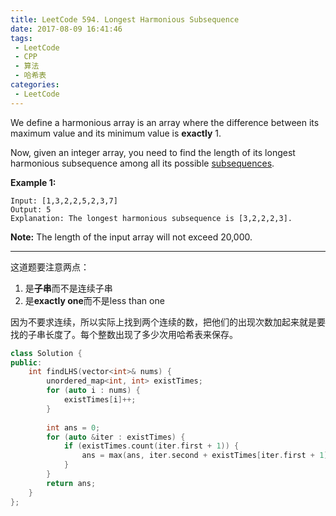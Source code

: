 ```yaml
---
title: LeetCode 594. Longest Harmonious Subsequence
date: 2017-08-09 16:41:46
tags:
 - LeetCode
 - CPP
 - 算法
 - 哈希表
categories:
 - LeetCode
---
```


We define a harmonious array is an array where the difference between its maximum value and its minimum value is **exactly** 1.

Now, given an integer array, you need to find the length of its longest harmonious subsequence among all its possible [subsequences](https://en.wikipedia.org/wiki/Subsequence).

**Example 1:**

```
Input: [1,3,2,2,5,2,3,7]
Output: 5
Explanation: The longest harmonious subsequence is [3,2,2,2,3].

```

**Note:** The length of the input array will not exceed 20,000.

<!-- more -->

---------------------

这道题要注意两点：

1. 是**子串**而不是连续子串
2. 是**exactly one**而不是less than one

因为不要求连续，所以实际上找到两个连续的数，把他们的出现次数加起来就是要找的子串长度了。每个整数出现了多少次用哈希表来保存。

```cpp
class Solution {
public:
    int findLHS(vector<int>& nums) {
        unordered_map<int, int> existTimes;
        for (auto i : nums) {
            existTimes[i]++;
        }
        
        int ans = 0;
        for (auto &iter : existTimes) {
            if (existTimes.count(iter.first + 1)) {
                ans = max(ans, iter.second + existTimes[iter.first + 1]);
            }
        }
        return ans;
    }
};
```

